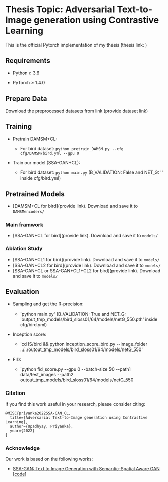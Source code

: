 # Thesis Topic: Adversarial Text-to-Image generation using Contrastive Learning
This is the official Pytorch implementation of my thesis (thesis link: )

## Requirements
* Python ≥ 3.6

* PyTorch ≥ 1.4.0


## Prepare Data


Download the preprocessed datasets from link (provide dataset link)




## Training
- Pretrain DAMSM+CL:
  - For bird dataset: `python pretrain_DAMSM.py --cfg cfg/DAMSM/bird.yml --gpu 0`
 

- Train our model (SSA-GAN+CL):
  - For bird dataset: `python main.py` (B_VALIDATION: False and NET_G: '' inside cfg/bird.yml)
  


## Pretrained Models
- [DAMSM+CL for bird](provide link). Download and save it to `DAMSMencoders/`

### Main framwork
- [SSA-GAN+CL for bird](provide link). Download and save it to `models/`

### Ablation Study
- [SSA-GAN+CL1 for bird](provide link). Download and save it to `models/`
- [SSA-GAN+CL2 for bird](provide link). Download and save it to `models/`
- [SSA-GAN+CL or SSA-GAN+CL1+CL2 for bird](provide link). Download and save it to `models/`


## Evaluation
- Sampling and get the R-precision:
  - `python main.py' (B_VALIDATION: True and NET_G: 'output_tmp_models/bird_sloss01/64/models/netG_550.pth' inside cfg/bird.yml)
  
- Inception score:
  - 'cd IS/bird && python inception_score_bird.py --image_folder ../../outout_tmp_models/bird_sloss01/64/models/netG_550'

  

- FID: 
  - `python fid_score.py --gpu 0 --batch-size 50 --path1 data/test_images --path2 outout_tmp_models/bird_sloss01/64/models/netG_550

  
### Citation
If you find this work useful in your research, please consider citing:

```
@MISC{priyanka2022SSA-GAN_CL,
  title={Adversarial Text-to-Image generation using Contrastive Learning},
  author={Upadhyay, Priyanka},
  year={2022}
}
```
### Acknowledge
Our work is based on the following works:
- [SSA-GAN: Text to Image Generation with Semantic-Spatial Aware GAN](https://arxiv.org/abs/1711.10485) [[code]](https://github.com/wtliao/text2image)
